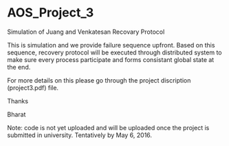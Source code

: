 # AOS_Project_3
Simulation of Juang and Venkatesan Recovary Protocol

This is simulation and we provide failure sequence upfront. Based on this sequence, recovery protocol will be executed through distributed system to make sure every process participate and forms consistant global state at the end.

For more details on this please go through the project discription (project3.pdf) file.

Thanks

Bharat

Note: code is not yet uploaded and will be uploaded once the project is submitted in university. Tentatively by May 6, 2016.
